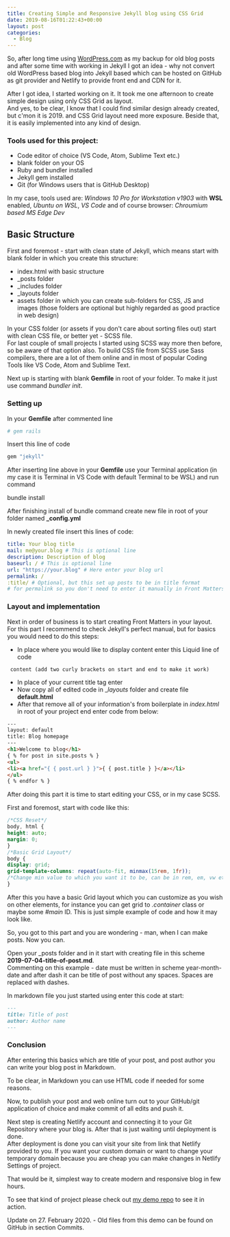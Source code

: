 ```yaml
---
title: Creating Simple and Responsive Jekyll blog using CSS Grid
date: 2019-08-16T01:22:43+00:00
layout: post
categories:
  - Blog
---
```

So, after long time using [WordPress.com](https://wordpress.com) as my backup for old blog posts and after some time with working in Jekyll I got an idea - why not convert old WordPress based blog into Jekyll based which can be hosted on GitHub as git provider and Netlify to provide front end and CDN for it.

After I got idea, I started working on it. It took me one afternoon to create simple design using only CSS Grid as layout.  
And yes, to be clear, I know that I could find similar design already created, but c'mon it is 2019. and CSS Grid layout need more exposure. Beside that, it is easily implemented into any kind of design.

### Tools used for this project:

  * Code editor of choice (VS Code, Atom, Sublime Text etc.)
  * blank folder on your OS
  * Ruby and bundler installed
  * Jekyll gem installed
  * Git (for Windows users that is GitHub Desktop)

In my case, tools used are: _Windows 10 Pro for Workstation v1903_ with **WSL** enabled, _Ubuntu on WSL_, _VS Code_ and of course browser: _Chroumium based MS Edge Dev_

## Basic Structure

First and foremost - start with clean state of Jekyll, which means start with blank folder in which you create this structure:

  * index.html with basic structure
  * _posts folder
  * _includes folder
  * _layouts folder
  * assets folder in which you can create sub-folders for CSS, JS and images (those folders are optional but highly regarded as good practice in web design)

In your CSS folder (or assets if you don't care about sorting files out) start with clean CSS file, or better yet - SCSS file.  
For last couple of small projects I started using SCSS way more then before, so be aware of that option also. To build CSS file from SCSS use Sass compilers, there are a lot of them online and in most of popular Coding Tools like VS Code, Atom and Sublime Text.

Next up is starting with blank **Gemfile** in root of your folder. To make it just use command _bundler init_.

### Setting up

In your **Gemfile** after commented line

```rb
# gem rails
```

Insert this line of code

```rb
gem "jekyll"
```
After inserting line above in your **Gemfile** use your Terminal application (in my case it is Terminal in VS Code with default Terminal to be WSL) and run command

bundle install

After finishing install of bundle command create new file in root of your folder named **_config.yml**

In newly created file insert this lines of code:

```yml
title: Your blog title
mail: me@your.blog # This is optional line
description: Description of blog
baseurl: / # This is optional line
url: "https://your.blog" # Here enter your blog url
permalink: /
:title/ # Optional, but this set up posts to be in title format  
# for permalink so you don't need to enter it manually in Front Matters
```

### Layout and implementation

Next in order of business is to start creating Front Matters in your layout.  
For this part I recommend to check Jekyll's perfect manual, but for basics you would need to do this steps:

  * In place where you would like to display content enter this Liquid line of code

```text
 content (add two curly brackets on start and end to make it work)
```
  * In place of your current title tag enter
  * Now copy all of edited code in __layouts_ folder and create file **default.html**
  * After that remove all of your information's from boilerplate in _index.html_ in root of your project end enter code from below:

```html
---
layout: default
title: Blog homepage
---
<h1>Welcome to blog</h1>
{ % for post in site.posts % }
<ul>
<li><a href="{ { post.url } }">{ { post.title } }</a></li>
</ul>
{ % endfor % }
```

After doing this part it is time to start editing your CSS, or in my case SCSS.

First and foremost, start with code like this:

```css
/*CSS Reset*/
body, html {
height: auto;
margin: 0;
}
/*Basic Grid Layout*/
body {
display: grid;
grid-template-columns: repeat(auto-fit, minmax(15rem, 1fr)); 
/*Change min value to which you want it to be, can be in rem, em, vw etc.*/
}
```
After this you have a basic Grid layout which you can customize as you wish on other elements, for instance you can get grid to _.container_ class or maybe some _#main_ ID. This is just simple example of code and how it may look like.

So, you got to this part and you are wondering - man, when I can make posts. Now you can.

Open your _posts folder and in it start with creating file in this scheme **2019-07-04-title-of-post.md**.  
Commenting on this example - date must be written in scheme year-month-date and after dash it can be title of post without any spaces. Spaces are replaced with dashes.

In markdown file you just started using enter this code at start:

```md
---
title: Title of post
author: Author name
---
```

### Conclusion

After entering this basics which are title of your post, and post author you can write your blog post in Markdown.

To be clear, in Markdown you can use HTML code if needed for some reasons.

Now, to publish your post and web online turn out to your GitHub/git application of choice and make commit of all edits and push it.

Next step is creating Netlify account and connecting it to your Git Repository where your blog is. After that is just waiting until deployment is done.  
After deployment is done you can visit your site from link that Netlify provided to you. If you want your custom domain or want to change your temporary domain because you are cheap you can make changes in Netlify Settings of project.

That would be it, simplest way to create modern and responsive blog in few hours.

To see that kind of project please check out [my demo repo](https://github.com/idzan/markoidzan.github.io) to see it in action.

Update on 27. February 2020. - Old files from this demo can be found on GitHub in section Commits.